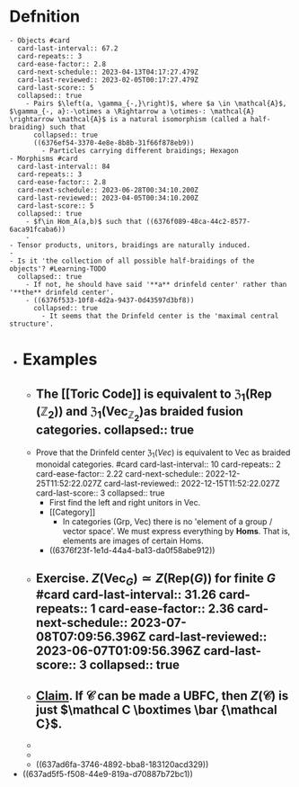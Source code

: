 # Defnition
	- Objects #card
	  card-last-interval:: 67.2
	  card-repeats:: 3
	  card-ease-factor:: 2.8
	  card-next-schedule:: 2023-04-13T04:17:27.479Z
	  card-last-reviewed:: 2023-02-05T00:17:27.479Z
	  card-last-score:: 5
	  collapsed:: true
		- Pairs $\left(a, \gamma_{-,}\right)$, where $a \in \mathcal{A}$, $\gamma_{-, a}:-\otimes a \Rightarrow a \otimes-: \mathcal{A} \rightarrow \mathcal{A}$ is a natural isomorphism (called a half-braiding) such that
		  collapsed:: true
		  ((6376ef54-3370-4e8e-8b8b-31f66f878eb9))
			- Particles carrying different braidings; Hexagon
	- Morphisms #card
	  card-last-interval:: 84
	  card-repeats:: 3
	  card-ease-factor:: 2.8
	  card-next-schedule:: 2023-06-28T00:34:10.200Z
	  card-last-reviewed:: 2023-04-05T00:34:10.200Z
	  card-last-score:: 5
	  collapsed:: true
		- $f\in Hom_A(a,b)$ such that ((6376f089-48ca-44c2-8577-6aca91fcaba6))
		-
	- Tensor products, unitors, braidings are naturally induced.
	-
	- Is it 'the collection of all possible half-braidings of the objects'? #Learning-TODO
	  collapsed:: true
		- If not, he should have said '**a** drinfeld center' rather than '**the** drinfeld center'.
		- ((6376f533-10f8-4d2a-9437-0d43597d3bf8))
		  collapsed:: true
			- It seems that the Drinfeld center is the 'maximal central structure'.
- # Examples
	- The [[Toric Code]] is equivalent to $\mathfrak{Z}_1\left(\operatorname{Rep}\left(\mathbb{Z}_2\right)\right)$ and $\mathfrak{Z}_1\left(\operatorname{Vec}_{\mathbb Z_2}\right)$as braided fusion categories.
	  collapsed:: true
		-
	- Prove that the Drinfeld center $\mathfrak Z_1( Vec)$ is equivalent to Vec as braided monoidal categories. #card
	  card-last-interval:: 10
	  card-repeats:: 2
	  card-ease-factor:: 2.22
	  card-next-schedule:: 2022-12-25T11:52:22.027Z
	  card-last-reviewed:: 2022-12-15T11:52:22.027Z
	  card-last-score:: 3
	  collapsed:: true
		- First find the left and right unitors in Vec.
		- [[Category]]
			- In categories (Grp, Vec) there is no 'element of a group / vector space'. We must express everything by **Homs**. That is, elements are images of certain Homs.
		- ((6376f23f-1e1d-44a4-ba13-da0f58abe912))
	- Exercise. $Z(\mathrm{Vec}_G) \simeq Z(\mathrm{Rep}(G) )$ for finite $G$ #card
	  card-last-interval:: 31.26
	  card-repeats:: 1
	  card-ease-factor:: 2.36
	  card-next-schedule:: 2023-07-08T07:09:56.396Z
	  card-last-reviewed:: 2023-06-07T01:09:56.396Z
	  card-last-score:: 3
	  collapsed:: true
		-
	- [Claim](((652cd617-53f4-47c3-bb62-f5f627e729d5))). If $\mathcal C$ can be made a UBFC, then $Z(\mathcal C)$ is just $\mathcal C \boxtimes \bar {\mathcal C}$.
		-
	-
	-
	- ((637ad6fa-3746-4892-bba8-183120acd329))
- ((637ad5f5-f508-44e9-819a-d70887b72bc1))